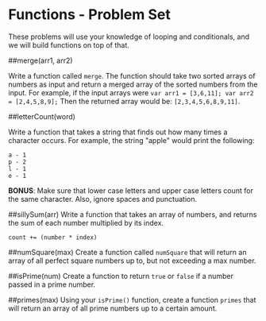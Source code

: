 # Functions - Problem Set
These problems will use your knowledge of looping and conditionals, and we will build functions on top of that.

##merge(arr1, arr2)

Write a function called ```merge```.  The function should take two sorted arrays of numbers as input and return a merged array of the sorted numbers from the input.  For example, if the input arrays were `var arr1 = [3,6,11]; var arr2 = [2,4,5,8,9];`  Then the returned array would be: `[2,3,4,5,6,8,9,11]`.

##letterCount(word)

Write a function that takes a string that finds out how many times a character occurs.  For example, the string "apple" would print the following:

```
a - 1
p - 2
l - 1
e - 1
```

__BONUS__: Make sure that lower case letters and upper case letters count for the same character.  Also, ignore spaces and punctuation.

##sillySum(arr)
Write a function that takes an array of numbers, and returns the sum of each number multiplied by its index. 

`count += (number * index)`

##numSquare(max)
Create a function called `numSquare` that will return an array of all perfect square numbers up to, but not exceeding a max number.

##isPrime(num)
Create a function to return `true` or `false` if a number passed in a prime number.

##primes(max)
Using your `isPrime()` function, create a function `primes` that will return an array of all prime numbers up to a certain amount.
